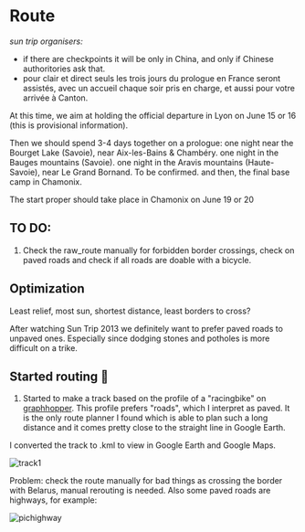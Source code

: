 # Route

_sun trip organisers:_
  - if there are checkpoints it will be only in China, and only if Chinese authoritories ask that.
  - pour clair et direct seuls les trois jours du prologue en France seront assistés, avec un accueil chaque soir pris en charge, et aussi pour votre arrivée à Canton.


At this time, we aim at holding the official departure in Lyon on June 15 or 16 (this is provisional information).

Then we should spend 3-4 days together on a prologue:
one night near the Bourget Lake (Savoie), near Aix-les-Bains & Chambéry. 
one night in the Bauges mountains (Savoie). 
one night in the Aravis mountains (Haute-Savoie), near Le Grand Bornand. To be confirmed. 
and then, the final base camp in Chamonix. 

The start proper should take place in Chamonix on June 19 or 20


## TO DO:

1. Check the raw_route manually for forbidden border crossings, check on paved roads and check if all roads are doable with a bicycle.

## Optimization

Least relief, most sun, shortest distance, least borders to cross?

After watching Sun Trip 2013 we definitely want to prefer paved roads to unpaved ones.
Especially since dodging stones and potholes is more difficult on a trike.

## Started routing :hear_no_evil:

1. Started to make a track based on the profile of a "racingbike" on [graphhopper](https://www.graphhopper.com/). This profile prefers "roads", which I interpret as paved. It is the only route planner I found which is able to plan such a long distance and it comes pretty close to the straight line in Google Earth.

I converted the track to .kml to view in Google Earth and Google Maps.

![track1](https://raw.githubusercontent.com/augustecolle/Suntrip/master/Route/images/route1.jpg)

Problem: check the route manually for bad things as crossing the border with Belarus, manual rerouting is needed. Also some paved roads are highways, for example:

![pichighway](https://raw.githubusercontent.com/augustecolle/Suntrip/master/Route/images/alsopavedroad.png)


